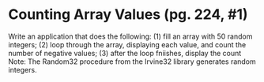 Counting Array Values (pg. 224, #1)
===================================

Write an application that does the following: (1) fill an array with 50 random integers; (2) loop through the array, displaying each value, and count the number of negative values; (3) after the loop fniishes, display the count Note: The Random32 procedure from the Irvine32 library generates random  integers.